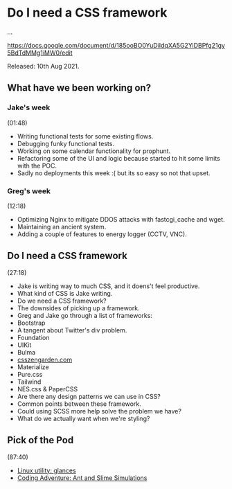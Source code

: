 # Do I need a CSS framework

...

https://docs.google.com/document/d/185ooBO0YuDiIdqXA5G2YiDBPfg21gy5BdTdMMg1iMW0/edit

Released: 10th Aug 2021.

## What have we been working on?

### Jake's week

(01:48)

+ Writing functional tests for some existing flows.
+ Debugging funky functional tests.
+ Working on some calendar functionality for prophunt.
+ Refactoring some of the UI and logic because started to hit some limits with the POC.
+ Sadly no deployments this week :( but its so easy so not that upset.

### Greg's week

(12:18)

+ Optimizing Nginx to mitigate DDOS attacks with fastcgi_cache and wget.
+ Maintaining an ancient system.
+ Adding a couple of features to energy logger (CCTV, VNC).

## Do I need a CSS framework

(27:18)

+ Jake is writing way to much CSS, and it doens't feel productive.
+ What kind of CSS is Jake writing.
+ Do we need a CSS framework?
+ The downsides of picking up a framework.
+ Greg and Jake go through a list of frameworks:
 + Bootstrap
  + A tangent about Twitter's div problem.
 + Foundation
 + UIKit
 + Bulma
  + [csszengarden.com](http://www.csszengarden.com/)
 + Materialize
 + Pure.css
 + Tailwind
 + NES.css & PaperCSS
+ Are there any design patterns we can use in CSS? 
+ Common points between these framework.
+ Could using SCSS more help solve the problem we have?
+ What do we actually want when we're styling?

## Pick of the Pod

(87:40)

+ [Linux utility: glances](https://nicolargo.github.io/glances/)
+ [Coding Adventure: Ant and Slime Simulations](https://www.youtube.com/watch?v=X-iSQQgOd1A)
